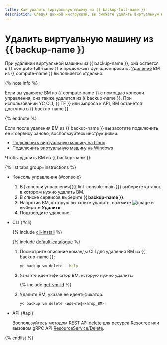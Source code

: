 ```yaml
---
title: Как удалить виртуальную машину из {{ backup-full-name }}
description: Следуя данной инструкции, вы сможете удалить виртуальную машину из {{ backup-name }}.
---
```


# Удалить виртуальную машину из {{ backup-name }}

При удалении виртуальной машины из {{ backup-name }}, она остается в {{ compute-full-name }} и продолжает функционировать. [Удаление](../../compute/operations/vm-control/vm-delete.md) ВМ из {{ compute-name }} выполняется отдельно.

{% note info %}

Если вы удаляете ВМ из {{ compute-name }} с помощью консоли управления, она также удалится из {{ backup-name }}. При использовании YC CLI, {{ TF }} или запроса к API, ВМ останется доступна в {{ backup-name }}.

{% endnote %}

Если после удаления ВМ из {{ backup-name }} вы захотите подключить ее к сервису заново, воспользуйтесь инструкциями:

* [Подключить виртуальную машину на Linux](connect-vm-linux.md)
* [Подключить виртуальную машину на Windows](connect-vm-windows.md)

Чтобы удалить ВМ из {{ backup-name }}:

{% list tabs group=instructions %}

- Консоль управления {#console}

  1. В [консоли управления]({{ link-console-main }}) выберите каталог, в котором нужно удалить ВМ.
  1. В списке сервисов выберите **{{ backup-name }}**.
  1. Напротив ВМ, которую вы хотите удалить, нажмите ![image](../../_assets/console-icons/ellipsis.svg) и выберите **Удалить**.
  1. Подтвердите удаление.

- CLI {#cli}

  {% include [cli-install](../../_includes/cli-install.md) %}

  {% include [default-catalogue](../../_includes/default-catalogue.md) %}

  1. Посмотрите описание команды CLI для удаления ВМ из {{ backup-name }}:

      ```bash
      yc backup vm delete --help
      ```

  1. Узнайте идентификатор ВМ, которую нужно удалить:

      {% include [get-vm-id](../../_includes/backup/operations/get-vm-id.md) %}

  1. Удалите ВМ, указав ее идентификатор:

      ```bash
      yc backup vm delete <идентификатор_ВМ>
      ```

- API {#api}

  Воспользуйтесь методом REST API [delete](../backup/api-ref/Resource/delete.md) для ресурса [Resource](../backup/api-ref/Resource/index.md) или вызовом gRPC API [ResourceService/Delete](../backup/api-ref/grpc/resource_service.md#Delete).

{% endlist %}
